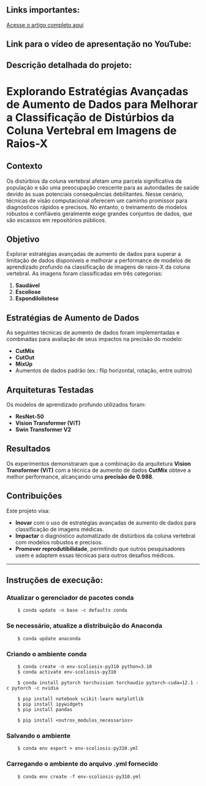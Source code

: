 ## Links importantes:
[Acesse o artigo completo aqui](https://drive.google.com/file/d/1Yuy4qlL1H84NQBrJ25SpHCeR3bJDqoDZ/view?usp=sharing)

## Link para o vídeo de apresentação no YouTube:

## Descrição detalhada do projeto:
# Explorando Estratégias Avançadas de Aumento de Dados para Melhorar a Classificação de Distúrbios da Coluna Vertebral em Imagens de Raios-X

## Contexto
Os distúrbios da coluna vertebral afetam uma parcela significativa da população e são uma preocupação crescente para as autoridades de saúde devido às suas potenciais consequências debilitantes. Nesse cenário, técnicas de visão computacional oferecem um caminho promissor para diagnósticos rápidos e precisos. No entanto, o treinamento de modelos robustos e confiáveis geralmente exige grandes conjuntos de dados, que são escassos em repositórios públicos.

## Objetivo
Explorar estratégias avançadas de aumento de dados para superar a limitação de dados disponíveis e melhorar a performance de modelos de aprendizado profundo na classificação de imagens de raios-X da coluna vertebral. As imagens foram classificadas em três categorias:

1. **Saudável**
2. **Escoliose**
3. **Espondilolistese**

## Estratégias de Aumento de Dados
As seguintes técnicas de aumento de dados foram implementadas e combinadas para avaliação de seus impactos na precisão do modelo:

- **CutMix**
- **CutOut**
- **MixUp**
- Aumentos de dados padrão (ex.: flip horizontal, rotação, entre outros)

## Arquiteturas Testadas
Os modelos de aprendizado profundo utilizados foram:

- **ResNet-50**
- **Vision Transformer (ViT)**
- **Swin Transformer V2**

## Resultados
Os experimentos demonstraram que a combinação da arquitetura **Vision Transformer (ViT)** com a técnica de aumento de dados **CutMix** obteve a melhor performance, alcançando uma **precisão de 0.988**.

## Contribuições
Este projeto visa:
- **Inovar** com o uso de estratégias avançadas de aumento de dados para classificação de imagens médicas.  
- **Impactar** o diagnóstico automatizado de distúrbios da coluna vertebral com modelos robustos e precisos.  
- **Promover reprodutibilidade**, permitindo que outros pesquisadores usem e adaptem essas técnicas para outros desafios médicos.  

---
## Instruções de execução:

### Atualizar o gerenciador de pacotes conda

```
    $ conda update -n base -c defaults conda
```

### Se necessário, atualize a distribuição do Anaconda
```
    $ conda update anaconda
```
### Criando o ambiente conda
```
    $ conda create -n env-scoliosis-py310 python=3.10
    $ conda activate env-scoliosis-py310

    $ conda install pytorch torchvision torchaudio pytorch-cuda=12.1 -c pytorch -c nvidia

    $ pip install notebook scikit-learn matplotlib
    $ pip install ipywidgets    
    $ pip install pandas

    $ pip install <outros_modulos_necessarios>
```

### Salvando o ambiente

```
    $ conda env export > env-scoliosis-py310.yml
```

### Carregando o ambiente do arquivo .yml fornecido

```
    $ conda env create -f env-scoliosis-py310.yml
``` 
